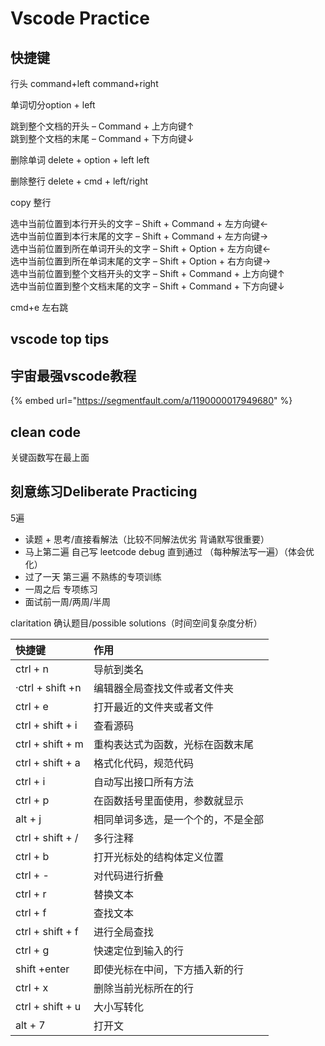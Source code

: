 # Vscode Practice

## 快捷键

行头 command+left command+right

单词切分option + left

跳到整个文档的开头 – Command + 上方向键↑  
跳到整个文档的末尾 – Command + 下方向键↓

删除单词 delete + option + left   left

删除整行 delete + cmd + left/right

copy 整行 

选中当前位置到本行开头的文字 – Shift + Command + 左方向键←  
选中当前位置到本行末尾的文字 – Shift + Command + 左方向键→  
选中当前位置到所在单词开头的文字 – Shift + Option + 左方向键←  
选中当前位置到所在单词末尾的文字 – Shift + Option + 右方向键→  
选中当前位置到整个文档开头的文字 – Shift + Command + 上方向键↑  
选中当前位置到整个文档末尾的文字 – Shift + Command + 下方向键↓  


cmd+e 左右跳

## vscode top tips

## 宇宙最强vscode教程

{% embed url="https://segmentfault.com/a/1190000017949680" %}

## clean code

关键函数写在最上面



## 刻意练习Deliberate Practicing

5遍

* 读题 + 思考/直接看解法（比较不同解法优劣 背诵默写很重要）
* 马上第二遍 自己写 leetcode debug 直到通过 （每种解法写一遍）（体会优化）
* 过了一天 第三遍 不熟练的专项训练
* 一周之后 专项练习
* 面试前一周/两周/半周

claritation 确认题目/possible solutions（时间空间复杂度分析）



| **快捷键** | **作用** |
| :--- | :--- |
| ctrl + n | 导航到类名 |
| ·ctrl + shift +n | 编辑器全局查找文件或者文件夹 |
| ctrl + e | 打开最近的文件夹或者文件 |
| ctrl + shift + i | 查看源码 |
| ctrl + shift + m | 重构表达式为函数，光标在函数末尾 |
| ctrl + shift + a | 格式化代码，规范代码 |
| ctrl + i | 自动写出接口所有方法 |
| ctrl + p | 在函数括号里面使用，参数就显示 |
| alt + j | 相同单词多选，是一个个的，不是全部 |
| ctrl + shift + / | 多行注释 |
| ctrl + b | 打开光标处的结构体定义位置 |
| ctrl + - | 对代码进行折叠 |
| ctrl + r | 替换文本 |
| ctrl + f | 查找文本 |
| ctrl + shift + f | 进行全局查找 |
| ctrl + g | 快速定位到输入的行 |
| shift +enter | 即使光标在中间，下方插入新的行 |
| ctrl + x | 删除当前光标所在的行 |
| ctrl + shift + u | 大小写转化 |
| alt + 7 | 打开文 |

